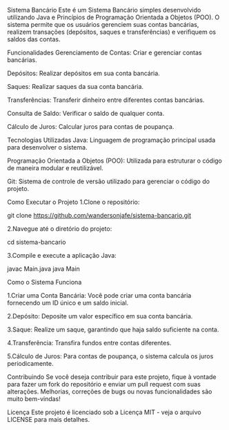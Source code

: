 Sistema Bancário
Este é um Sistema Bancário simples desenvolvido utilizando Java e Princípios de Programação Orientada a Objetos (POO). O sistema permite que os usuários gerenciem suas contas bancárias, realizem transações (depósitos, saques e transferências) e verifiquem os saldos das contas.

Funcionalidades
Gerenciamento de Contas: Criar e gerenciar contas bancárias.

Depósitos: Realizar depósitos em sua conta bancária.

Saques: Realizar saques da sua conta bancária.

Transferências: Transferir dinheiro entre diferentes contas bancárias.

Consulta de Saldo: Verificar o saldo de qualquer conta.

Cálculo de Juros: Calcular juros para contas de poupança.

Tecnologias Utilizadas
Java: Linguagem de programação principal usada para desenvolver o sistema.

Programação Orientada a Objetos (POO): Utilizada para estruturar o código de maneira modular e reutilizável.

Git: Sistema de controle de versão utilizado para gerenciar o código do projeto.

Como Executar o Projeto
1.Clone o repositório:

git clone https://github.com/wandersonjafe/sistema-bancario.git

2.Navegue até o diretório do projeto:

cd sistema-bancario

3.Compile e execute a aplicação Java:


javac Main.java
java Main

Como o Sistema Funciona

1.Criar uma Conta Bancária: Você pode criar uma conta bancária fornecendo um ID único e um saldo inicial.

2.Depósito: Deposite um valor específico em sua conta bancária.

3.Saque: Realize um saque, garantindo que haja saldo suficiente na conta.

4.Transferência: Transfira fundos entre contas diferentes.

5.Cálculo de Juros: Para contas de poupança, o sistema calcula os juros periodicamente.

Contribuindo
Se você deseja contribuir para este projeto, fique à vontade para fazer um fork do repositório e enviar um pull request com suas alterações. Melhorias, correções de bugs ou novas funcionalidades são muito bem-vindas!

Licença
Este projeto é licenciado sob a Licença MIT - veja o arquivo LICENSE para mais detalhes.
